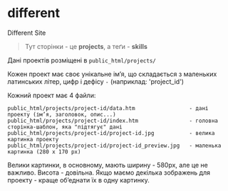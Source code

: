 # different

Different Site

> Тут сторінки - це **projects**, а теґи - **skills**

Дані проектів розміщені в `public_html/projects/`

Кожен проект має своє унікальне ім’я, що складається з маленьких латинських літер, цифр і дефісу `-` (наприклад: 'project_id')

Кожний проект має 4 файли:

```
public_html/projects/project-id/data.htm                 - дані проекту (ім’я, заголовок, опис...)
public_html/projects/project-id/index.htm                - головна сторінка-шаблон, яка "підтягує" дані
public_html/projects/project-id/project-id.jpg           - велика картинка проекту
public_html/projects/project-id/project-id_preview.jpg   - маленька картинка (280 x 170 px)
```
Велики картинки, в основному, мають ширину - 580px, але це не важливо. Висота - довільна. Якщо маємо декілька зображень для проекту - краще об’еднати їх в одну картинку.
